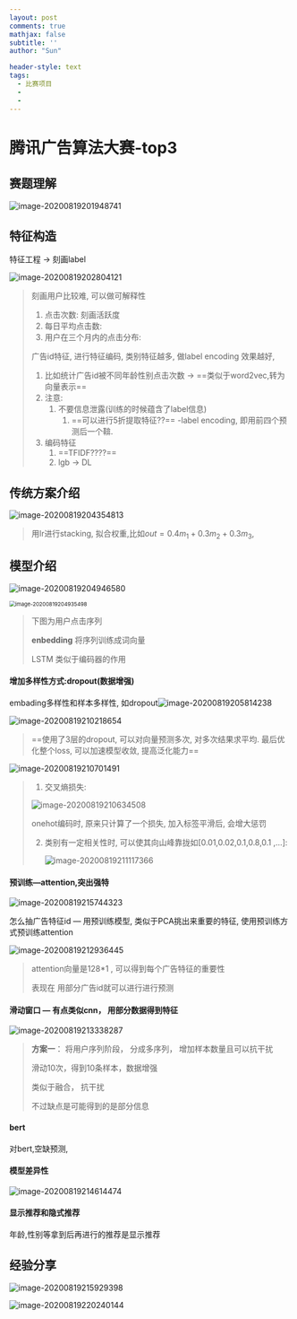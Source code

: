 ```yaml
---
layout: post
comments: true
mathjax: false
subtitle: ''
author: "Sun"

header-style: text
tags:
  - 比赛项目	
  - 
  - 
---
```


# 腾讯广告算法大赛-top3

## 赛题理解

![image-20200819201948741](/img/in-post/20_07/image-20200819201948741.png)

## 特征构造

特征工程 -> 刻画label

![image-20200819202804121](/img/in-post/20_07/image-20200819202804121.png)

> 刻画用户比较难, 可以做可解释性
>
> 1. 点击次数: 刻画活跃度
> 2. 每日平均点击数: 
> 3. 用户在三个月内的点击分布: 
>
> 广告id特征, 进行特征编码, 类别特征越多, 做label encoding 效果越好, 
>
> 1. 比如统计广告id被不同年龄性别点击次数 -> ==类似于word2vec,转为向量表示==
> 2. 注意:
>    1. 不要信息泄露(训练的时候蕴含了label信息) 
>       1. ==可以进行5折提取特征??== -label encoding, 即用前四个预测后一个鞥.
> 3. 编码特征
>    1. ==TFIDF????==
>    2. lgb -> DL 

## 传统方案介绍

![image-20200819204354813](/img/in-post/20_07/image-20200819204354813.png)

> 用lr进行stacking, 拟合权重,比如$out = 0.4m_1+0.3m_2+0.3m_3$,

## 模型介绍



![image-20200819204946580](/img/in-post/20_07/image-20200819204946580.png)

<img src="/img/in-post/20_07/image-20200819204935498.png" alt="image-20200819204935498" style="zoom:67%;" />

> 下图为用户点击序列
>
> **enbedding** 将序列训练成词向量
>
> LSTM  类似于编码器的作用
>
> 

#### 增加多样性方式:dropout(数据增强)

embading多样性和样本多样性, 如dropout![image-20200819205814238](/img/in-post/20_07/image-20200819205814238.png)

![image-20200819210218654](/img/in-post/20_07/image-20200819210218654.png)

> ==使用了3层的dropout, 可以对向量预测多次, 对多次结果求平均. 最后优化整个loss, 可以加速模型收敛, 提高泛化能力==

![image-20200819210701491](/img/in-post/20_07/image-20200819210701491.png)

> 1. 交叉熵损失:
>
> ![image-20200819210634508](/img/in-post/20_07/image-20200819210634508.png)
>
> onehot编码时, 原来只计算了一个损失,    加入标签平滑后, 会增大惩罚
>
> 2. 类别有一定相关性时, 可以使其向山峰靠拢如[0.01,0.02,0.1,0.8,0.1 ,…]:
>
>    ![image-20200819211117366](/img/in-post/20_07/image-20200819211117366.png)

#### 预训练—attention,突出强特

![image-20200819215744323](/img/in-post/20_07/image-20200819215744323.png)

怎么抽广告特征id — 用预训练模型, 类似于PCA挑出来重要的特征, 使用预训练方式预训练attention

![image-20200819212936445](/img/in-post/20_07/image-20200819212936445.png)

> attention向量是128*1 , 可以得到每个广告特征的重要性
>
> 表现在 用部分广告id就可以进行进行预测

#### 滑动窗口 — 有点类似cnn， 用部分数据得到特征

![image-20200819213338287](/img/in-post/20_07/image-20200819213338287.png)

> **方案一**： 将用户序列阶段， 分成多序列， 增加样本数量且可以抗干扰
>
> 滑动10次，得到10条样本，数据增强
>
> 类似于融合， 抗干扰
>
> 不过缺点是可能得到的是部分信息









#### bert

对bert,空缺预测,

#### 模型差异性

![image-20200819214614474](/img/in-post/20_07/image-20200819214614474.png)

####  显示推荐和隐式推荐

年龄,性别等拿到后再进行的推荐是显示推荐

## 经验分享

![image-20200819215929398](/img/in-post/20_07/image-20200819215929398.png)

![image-20200819220240144](/img/in-post/20_07/image-20200819220240144.png)













​		